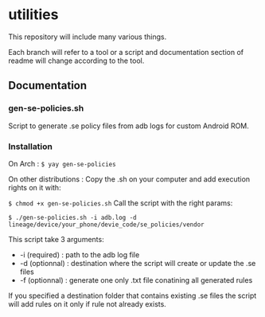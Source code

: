 # utilities
This repository will include many various things.

Each branch will refer to a tool or a script and documentation section of readme will change according to the tool.

## Documentation

### gen-se-policies.sh
Script to generate .se policy files from adb logs for custom Android ROM.

### Installation
On Arch : 
`$ yay gen-se-policies`

On other distributions :
Copy the .sh on your computer and add execution rights on it with:

`$ chmod +x gen-se-policies.sh`
Call the script with the right params:

`$ ./gen-se-policies.sh -i adb.log -d lineage/device/your_phone/devie_code/se_policies/vendor`

This script take 3 arguments:

- -i (required) : path to the adb log file
- -d (optionnal) : destination where the script will create or update the .se files
- -f (optionnal) : generate one only .txt file conatining all generated rules 

If you specified a destination folder that contains existing .se files the script will add rules on it only if rule not already exists.

